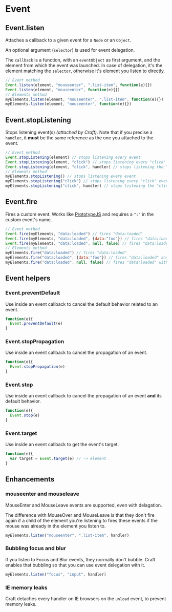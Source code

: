 # Event

## Event.listen

Attaches a callback to a given event for a `Node` or an `Object`. 

An optional argument (`selector`) is used for event delegation. 

The `callback` is a function, with an `eventObject` as first argument, and the element from which the event was launched. In case of delegation, it's the element matching the `selector`, otherwise it's element you listen to directly. 

```javascript
// Event method
Event.listen(element, "mouseenter", ".list-item", function(e){})
Event.listen(element, "mouseenter", function(e){})
// Elements method
myElements.listen(element, "mouseenter", ".list-item", function(e){})
myElements.listen(element, "mouseenter", function(e){})
```

## Event.stopListening

Stops listening event(s) *(attached by Craft)*. Note that if you precise a `handler`, it **must** be the same reference as the one you attached to the event. 

```javascript
// Event method
Event.stopListening(element) // stops listening every event
Event.stopListening(element, "click") // stops listening every "click" event
Event.stopListening(element, "click", handler) // stops listening the "click" event with the given handler
// Elements method
myElements.stopListening() // stops listening every event
myElements.stopListening("click") // stops listening every "click" event
myElements.stopListening("click", handler) // stops listening the "click"
```

## Event.fire

Fires a custom event. Works like [PrototypeJS](http://api.prototypejs.org/dom/Event/fire/) and requires a `":"` in the custom event's name. 

```javascript
// Event method
Event.fire(myElements, "data:loaded") // fires "data:loaded"
Event.fire(myElements, "data:loaded", {data:"foo"}) // fires "data:loaded" and {data:"foo"} is accessible in the eventObject.meta
Event.fire(myElements, "data:loaded", null, false) // fires "data:loaded" without bubbling
// Elements method
myElements.fire("data:loaded") // fires "data:loaded"
myElements.fire("data:loaded", {data:"foo"}) // fires "data:loaded" and {data:"foo"} is accessible in the eventObject.meta
myElements.fire("data:loaded", null, false) // fires "data:loaded" without bubbling
```

## Event helpers

### Event.preventDefault

Use inside an event callback to cancel the default behavior related to an event. 

```javascript
function(e){
  Event.preventDefault(e)
}
```

### Event.stopPropagation

Use inside an event callback to cancel the propagation of an event. 

```javascript
function(e){
  Event.stopPropagation(e)
}
```

### Event.stop

Use inside an event callback to cancel the propagation of an event **and** its default behavior. 

```javascript
function(e){
  Event.stop(e)
}
```

### Event.target

Use inside an event callback to get the event's target. 
```javascript
function(e){
  var target = Event.target(e) // -> element
}
```

## Enhancements 

### mouseenter and mouseleave

MouseEnter and MouseLeave events are supported, even with delagation. 

The difference with MouseOver and MouseLeave is that they don't fire again if a child of the element you're listening to fires these events if the mouse was already in the element you listen to.

```javascript
myElements.listen("mouseenter", ".list-item", handler)
```

### Bubbling focus and blur

If you listen to Focus and Blur events, they normally don't bubble. Craft enables that bubbling so that you can use event delegation with it. 

```javascript
myElements.listen("focus", "input", handler)
```

### IE memory leaks

Craft detaches every handler on IE browsers on the `unload` event, to prevent memory leaks. 